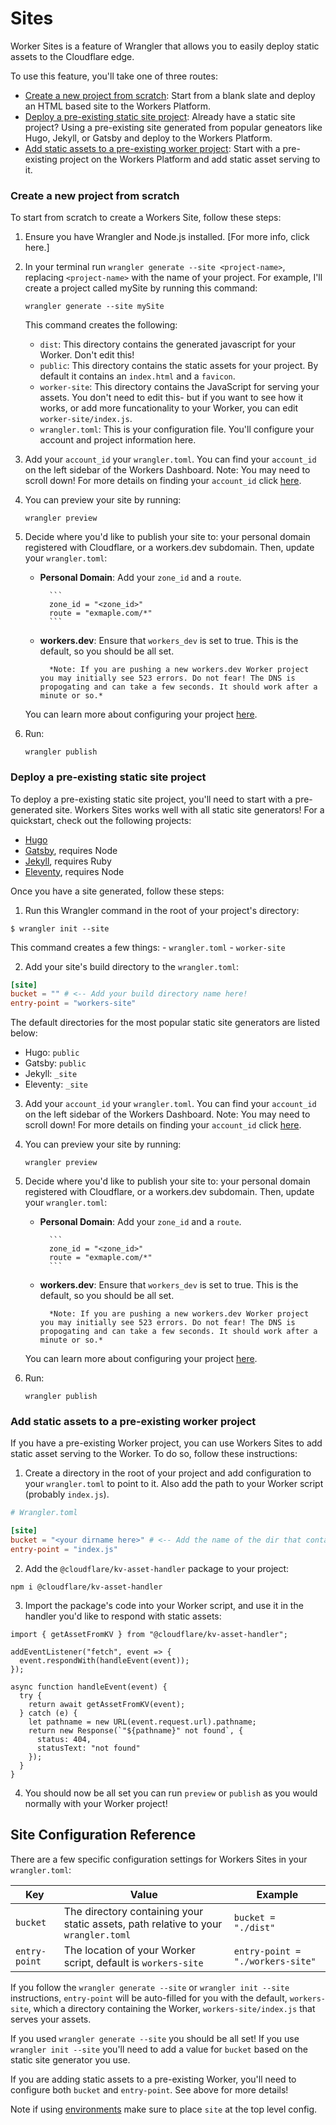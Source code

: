 # Sites

Worker Sites is a feature of Wrangler that allows you to easily deploy static assets to the Cloudflare edge.

To use this feature, you'll take one of three routes:

- [Create a new project from scratch](#create-a-new-project-from-scratch): Start from a blank slate and deploy an HTML based site to the Workers Platform.
- [Deploy a pre-existing static site project](#deploy-a-pre-existing-static-site-project): Already have a static site project? Using a pre-existing site generated from popular geneators like Hugo, Jekyll, or Gatsby and deploy to the Workers Platform.
- [Add static assets to a pre-existing worker project](#add-static-assets-to-a-pre-existing-worker-project): Start with a pre-existing project on the Workers Platform and add static asset serving to it.

### Create a new project from scratch

To start from scratch to create a Workers Site, follow these steps:

1.  Ensure you have Wrangler and Node.js installed. [For more info, click here.]
2.  In your terminal run `wrangler generate --site <project-name>`, replacing `<project-name>` with the name of your project. For example, I'll create a project called mySite by running this command:

    ```
    wrangler generate --site mySite
    ```

    This command creates the following:

    - `dist`: This directory contains the generated javascript for your Worker. Don't edit this!
    - `public`: This directory contains the static assets for your project. By default it contains an `index.html` and a `favicon`.
    - `worker-site`: This directory contains the JavaScript for serving your assets. You don't need to edit this- but if you want to see how it works, or add more funcationality to your Worker, you can edit `worker-site/index.js`.
    - `wrangler.toml`: This is your configuration file. You'll configure your account and project information here.

3.  Add your `account_id` your `wrangler.toml`. You can find your `account_id` on the left sidebar of the Workers Dashboard. Note: You may need to scroll down! For more details on finding your `account_id` click [here](https://developers.cloudflare.com/workers/quickstart/#account-id-and-zone-id).

4.  You can preview your site by running:

    ```
    wrangler preview
    ```

5.  Decide where you'd like to publish your site to: your personal domain registered with Cloudflare, or a workers.dev subdomain. Then, update your `wrangler.toml`:

    - **Personal Domain**: Add your `zone_id` and a `route`.

          	```
          	zone_id = "<zone_id>"
          	route = "exmaple.com/*"
          	```

    - **workers.dev**: Ensure that `workers_dev` is set to true. This is the default, so you should be all set.

          	*Note: If you are pushing a new workers.dev Worker project you may initially see 523 errors. Do not fear! The DNS is propogating and can take a few seconds. It should work after a minute or so.*

    You can learn more about configuring your project [here](https://developers.cloudflare.com/workers/quickstart/#configure).

6.  Run:

    ```
    wrangler publish
    ```

### Deploy a pre-existing static site project

To deploy a pre-existing static site project, you'll need to start with a pre-generated site. Workers Sites works well with all static site generators! For a quickstart, check out the following projects:

- [Hugo](https://gohugo.io/getting-started/quick-start/)
- [Gatsby](https://www.gatsbyjs.org/docs/quick-start/), requires Node
- [Jekyll](https://jekyllrb.com/docs/), requires Ruby
- [Eleventy](https://www.11ty.io/#quick-start), requires Node

Once you have a site generated, follow these steps:

1. Run this Wrangler command in the root of your project's directory:

```
$ wrangler init --site
```

This command creates a few things: - `wrangler.toml` - `worker-site`

2. Add your site's build directory to the `wrangler.toml`:

```toml
[site]
bucket = "" # <-- Add your build directory name here!
entry-point = "workers-site"
```

The default directories for the most popular static site generators are listed below:

- Hugo: `public`
- Gatsby: `public`
- Jekyll: `_site`
- Eleventy: `_site`

3.  Add your `account_id` your `wrangler.toml`. You can find your `account_id` on the left sidebar of the Workers Dashboard. Note: You may need to scroll down! For more details on finding your `account_id` click [here](https://developers.cloudflare.com/workers/quickstart/#account-id-and-zone-id).

4.  You can preview your site by running:

    ```
    wrangler preview
    ```

5.  Decide where you'd like to publish your site to: your personal domain registered with Cloudflare, or a workers.dev subdomain. Then, update your `wrangler.toml`:

    - **Personal Domain**: Add your `zone_id` and a `route`.

          	```
          	zone_id = "<zone_id>"
          	route = "exmaple.com/*"
          	```

    - **workers.dev**: Ensure that `workers_dev` is set to true. This is the default, so you should be all set.

          	*Note: If you are pushing a new workers.dev Worker project you may initially see 523 errors. Do not fear! The DNS is propogating and can take a few seconds. It should work after a minute or so.*

    You can learn more about configuring your project [here](https://developers.cloudflare.com/workers/quickstart/#configure).

6.  Run:

    ```
    wrangler publish
    ```

### Add static assets to a pre-existing worker project

If you have a pre-existing Worker project, you can use Workers Sites to add static asset serving to the Worker. To do so, follow these instructions:

1. Create a directory in the root of your project and add configuration to your `wrangler.toml` to point to it. Also add the path to your Worker script (probably `index.js`).

```toml
# Wrangler.toml

[site]
bucket = "<your dirname here>" # <-- Add the name of the dir that contains your static assets
entry-point = "index.js"

```

2. Add the `@cloudflare/kv-asset-handler` package to your project:

```
npm i @cloudflare/kv-asset-handler
```

3. Import the package's code into your Worker script, and use it in the handler you'd like to respond with static assets:

```
import { getAssetFromKV } from "@cloudflare/kv-asset-handler";

addEventListener("fetch", event => {
  event.respondWith(handleEvent(event));
});

async function handleEvent(event) {
  try {
    return await getAssetFromKV(event);
  } catch (e) {
    let pathname = new URL(event.request.url).pathname;
    return new Response(`"${pathname}" not found`, {
      status: 404,
      statusText: "not found"
    });
  }
}
```

4. You should now be all set you can run `preview` or `publish` as you would normally with your Worker project!

## Site Configuration Reference

There are a few specific configuration settings for Workers Sites in your `wrangler.toml`:

| Key           | Value                                                                              | Example                          |
| ------------- | ---------------------------------------------------------------------------------- | -------------------------------- |
| `bucket`      | The directory containing your static assets, path relative to your `wrangler.toml` | `bucket = "./dist"`              |
| `entry-point` | The location of your Worker script, default is `workers-site`                      | `entry-point = "./workers-site"` |

If you follow the `wrangler generate --site` or `wrangler init --site` instructions, `entry-point` will be auto-filled for you with the default, `workers-site`, which a directory containing the Worker, `workers-site/index.js` that serves your assets.

If you used `wrangler generate --site` you should be all set!
If you use `wrangler init --site` you'll need to add a value for `bucket` based on the static site generator you use.

If you are adding static assets to a pre-existing Worker, you'll need to configure both `bucket` and `entry-point`. See above for more details!

Note if using [environments](./environments) make sure to place `site` at the top level config.
